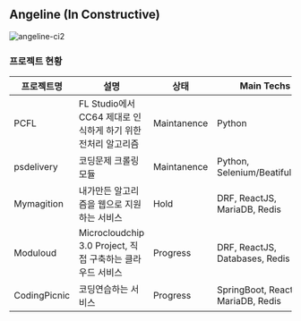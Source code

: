 ## Angeline (In Constructive)

![angeline-ci2](https://raw.githubusercontent.com/team-angeline/.github/main/profile/angeline-ci.gif)

### 프로젝트 현황
|프로젝트명|설명|상태|Main Techs|
|---|---|---|---|
|PCFL|FL Studio에서 CC64 제대로 인식하게 하기 위한 전처리 알고리즘|Maintanence|Python|
|psdelivery|코딩문제 크롤링 모듈|Maintanence|Python, Selenium/BeatifulSoup|
|Mymagition|내가만든 알고리즘을 웹으로 지원하는 서비스|Hold|DRF, ReactJS, MariaDB, Redis|
|Moduloud|Microcloudchip 3.0 Project, 직접 구축하는 클라우드 서비스|Progress|DRF, ReactJS, Databases, Redis|
|CodingPicnic|코딩연습하는 서비스|Progress|SpringBoot, ReactJS, MariaDB, Redis|
